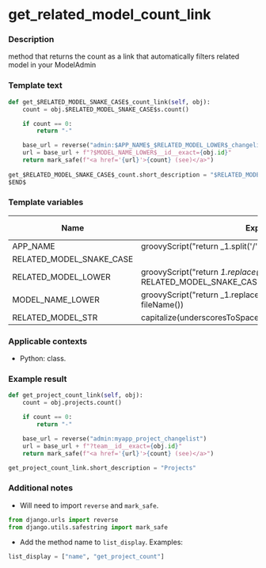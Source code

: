 # get_related_model_count_link

### Description
method that returns the count as a link that automatically filters related model in your ModelAdmin

### Template text
```python
def get_$RELATED_MODEL_SNAKE_CASE$_count_link(self, obj):
    count = obj.$RELATED_MODEL_SNAKE_CASE$s.count()

    if count == 0:
        return "-"

    base_url = reverse("admin:$APP_NAME$_$RELATED_MODEL_LOWER$_changelist")
    url = base_url + f"?$MODEL_NAME_LOWER$__id__exact={obj.id}"
    return mark_safe(f"<a href='{url}'>{count} (see)</a>")
        
get_$RELATED_MODEL_SNAKE_CASE$_count.short_description = "$RELATED_MODEL_STR$s"
$END$
```

### Template variables
| Name          | Expression | Default value | Skip if defined |
|---------------|------------|---------------|-----------------|
| APP_NAME | groovyScript("return _1.split('/').take(1);", fileRelativePath()) |  | - [x] |
| RELATED_MODEL_SNAKE_CASE |  |  | - [ ] |
| RELATED_MODEL_LOWER | groovyScript("return _1.replace('_', '')", RELATED_MODEL_SNAKE_CASE) |  | - [x] |
| MODEL_NAME_LOWER | groovyScript("return _1.replace('_admin.py', '').replace('_', '')", fileName()) |  | - [x] |
| RELATED_MODEL_STR | capitalize(underscoresToSpaces(RELATED_MODEL_SNAKE_CASE)) |  | - [x] |

### Applicable contexts
- Python: class.

### Example result
```python
def get_project_count_link(self, obj):
    count = obj.projects.count()

    if count == 0:
        return "-"

    base_url = reverse("admin:myapp_project_changelist")
    url = base_url + f"?team__id__exact={obj.id}"
    return mark_safe(f"<a href='{url}'>{count} (see)</a>")

get_project_count_link.short_description = "Projects"
```

### Additional notes
 - Will need to import `reverse` and `mark_safe`.
 ```python
from django.urls import reverse
from django.utils.safestring import mark_safe
 ```

 - Add the method name to `list_display`. Examples:
 ```python
 list_display = ["name", "get_project_count"]
 ```